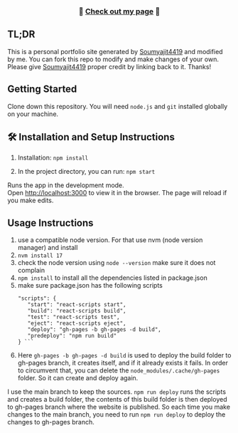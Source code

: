 <h3 align="center">
    🔹
    <a href="https://jelenakhlr.github.io/">Check out my page</a>
    🔹
</h3>

## TL;DR

This is a personal portfolio site generated by [Soumyajit4419](https://github.com/soumyajit4419/Portfolio) and modified by me.
You can fork this repo to modify and make changes of your own. Please give [Soumyajit4419](https://github.com/soumyajit4419/Portfolio) proper credit by linking back to it. Thanks!

## Getting Started

Clone down this repository. You will need `node.js` and `git` installed globally on your machine.

## 🛠 Installation and Setup Instructions

1. Installation: `npm install`

2. In the project directory, you can run: `npm start`

Runs the app in the development mode.\
Open [http://localhost:3000](http://localhost:3000) to view it in the browser.
The page will reload if you make edits.

## Usage Instructions

 1. use a compatible node version. For that use nvm (node version manager) and install 
 2. ```nvm install 17``` 
 3. check the node version using ```node --version``` make sure it does not complain 
 4. ```npm install``` to install all the dependencies listed in package.json
 5. make sure package.json has the following scripts
    ```    
    "scripts": {
       "start": "react-scripts start",
       "build": "react-scripts build",
       "test": "react-scripts test",
       "eject": "react-scripts eject",
       "deploy": "gh-pages -b gh-pages -d build",
       "predeploy": "npm run build"
    } ```
 6. Here `gh-pages -b gh-pages -d build` is used to deploy the build folder to gh-pages branch, it creates itself, and if it already exists it fails. 
In order to circumvent that, you can delete the `node_modules/.cache/gh-pages` folder. So it can create and deploy again. 

I use the main branch to keep the sources. `npm run deploy` runs the scripts and creates a build folder, the contents of this build folder is then deployed to gh-pages branch where the website is published. 
So each time you make changes to the main branch, you need to run `npm run deploy` to deploy the changes to gh-pages branch.
